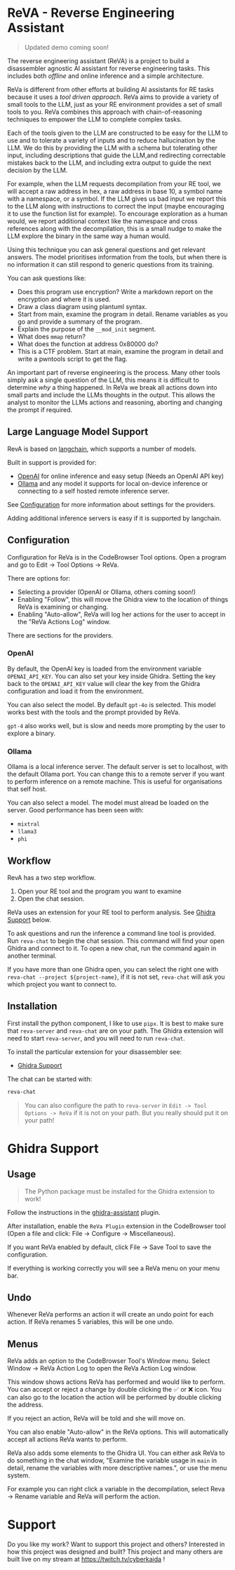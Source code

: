 # ReVA - Reverse Engineering Assistant

> Updated demo coming soon!

The reverse engineering assistant (ReVA) is a project to build a disassembler agnostic AI assistant for
reverse engineering tasks. This includes both _offline_ and online inference and a simple architecture.

ReVa is different from other efforts at building AI assistants for RE tasks because it uses a _tool driven approach_.
ReVa aims to provide a variety of small tools to the LLM, just as your RE environment provides a set of small tools
to you. ReVa combines this approach with chain-of-reasoning techniques to empower the LLM to complete complex tasks.

Each of the tools given to the LLM are constructed to be easy for the LLM to use and to tolerate a variety of inputs
and to reduce hallucination by the LLM. We do this by providing the LLM with a schema but tolerating other input,
including descriptions that guide the LLM,and redirecting correctable mistakes back to the LLM, and including extra
output to guide the next decision by the LLM.

For example, when the LLM requests decompilation from your RE tool, we will accept a raw address in hex, a raw address
in base 10, a symbol name with a namespace, or a symbol. If the LLM gives us bad input we report this to the LLM along
with instructions to correct the input (maybe encouraging it to use the function list for example). To encourage exploration
as a human would, we report additional context like the namespace and cross references along with the decompilation, this
is a small nudge to make the LLM explore the binary in the same way a human would.

Using this technique you can ask general questions and get relevant answers. The model prioritises
information from the tools, but when there is no information it can still respond to generic
questions from its training.

You can ask questions like:
- Does this program use encryption? Write a markdown report on the encryption and where it is used.
- Draw a class diagram using plantuml syntax.
- Start from main, examine the program in detail. Rename variables as you go and provide a summary of the program.
- Explain the purpose of the `__mod_init` segment.
- What does `mmap` return?
- What does the function at address 0x80000 do?
- This is a CTF problem. Start at main, examine the program in detail and write a pwntools script to get the flag.

An important part of reverse engineering is the process. Many other tools simply ask a single question of the LLM,
this means it is difficult to determine _why_ a thing happened. In ReVa we break all actions down into small parts
and include the LLMs thoughts in the output. This allows the analyst to monitor the LLMs actions and reasoning, aborting
and changing the prompt if required.

## Large Language Model Support

RevA is based on [langchain](https://langchain.com),
which supports a number of models.

Built in support is provided for:
- [OpenAI](https://platform.openai.com/overview) for online inference and easy setup (Needs an OpenAI API key)
- [Ollama](https://ollama.ai) and any model it supports for local on-device inference or connecting to a self hosted remote inference server.

See [Configuration](#configuration) for more information about settings for the providers.

Adding additional inference servers is easy if it is supported by langchain.

## Configuration

Configuration for ReVa is in the CodeBrowser Tool options.
Open a program and go to Edit -> Tool Options -> ReVa.

There are options for:
- Selecting a provider (OpenAI or Ollama, others coming soon!)
- Enabling "Follow", this will move the Ghidra view to the location of
things ReVa is examining or changing.
- Enabling "Auto-allow", ReVa will log her actions for the user to accept
in the "ReVa Actions Log" window.

There are sections for the providers.

### OpenAI

By default, the OpenAI key is loaded from the environment variable `OPENAI_API_KEY`. You can also set your key inside Ghidra. Setting the key back to the `OPENAI_API_KEY` value will clear the key from the Ghidra configuration and load it from the environment.

You can also select the model. By default `gpt-4o` is selected. This model works best with the tools and the prompt provided by ReVa.

`gpt-4` also works well, but is slow and needs more prompting by the user to explore a binary.

### Ollama

Ollama is a local inference server. The default server is set to localhost, with the default Ollama port. You can change this to a remote server if you want to perform inference on a remote machine. This is useful for organisations that self host.

You can also select a model. The model must alread be loaded on the server. Good performance has been seen with:
- `mixtral`
- `llama3`
- `phi`

## Workflow

RevA has a two step workflow.
1. Open your RE tool and the program you want to examine
2. Open the chat session.

ReVa uses an extension for your RE tool to perform analysis.
See [Ghidra Support](#ghidra-support) below.

To ask questions and run the inference a command line tool is provided. Run `reva-chat` to begin the chat session. This command will find your open Ghidra
and connect to it. To open a new chat, run the command again in another terminal.

If you have more than one Ghidra open, you can select the right one with
`reva-chat --project ${project-name}`, if it is not set, `reva-chat` will
ask you which project you want to connect to.

## Installation

First install the python component, I like to use `pipx`. It is best to make
sure that `reva-server` and `reva-chat` are on your path.
The Ghidra extension will need to start `reva-server`, and you will need to
run `reva-chat`.

To install the particular extension for your disassembler see:
- [Ghidra Support](#ghidra-support)

The chat can be started with:

```sh
reva-chat
```

> You can also configure the path to `reva-server` in `Edit -> Tool Options -> ReVa`
> if it is not on your path. But you really should put it on your path!

# Ghidra Support

## Usage

> The Python package must be installed for the Ghidra extension to work!

Follow the instructions in the [ghidra-assistant](ghidra-assistant/README.md) plugin.

After installation, enable the `ReVa Plugin` extension in the CodeBrowser tool (Open a file and click: File -> Configure -> Miscellaneous).

If you want ReVa enabled by default, click File -> Save Tool to save the configuration.

If everything is working correctly you will see a ReVa menu on your menu bar.

## Undo

Whenever ReVa performs an action it will create an undo point for each action. If ReVa renames 5 variables, this will be
one undo.

## Menus

ReVa adds an option to the CodeBrowser Tool's Window menu.
Select Window -> ReVa Action Log to open the ReVa Action Log window.

This window shows actions ReVa has performed and would like to perform.
You can accept or reject a change by double clicking the ✅ or ❌ icon. You can also go to the location the action will be performed by double clicking the address.

If you reject an action, ReVa will be told and she will move on.

You can also enable "Auto-allow" in the ReVa options. This will automatically accept all actions ReVa wants to perform.

ReVa also adds some elements to the Ghidra UI. You can either ask ReVa to do something in the chat window,
"Examine the variable usage in `main` in detail, rename the variables with more descriptive names.",
or use the menu system.

For example you can right click a variable in the decompilation, select Reva -> Rename variable and ReVa
will perform the action.

# Support

Do you like my work? Want to support this project and others? Interested in how this project was designed and built?
This project and many others are built live on my stream at https://twitch.tv/cyberkaida !
